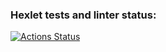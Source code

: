 ### Hexlet tests and linter status:
[![Actions Status](https://github.com/coooossmooooo/php-project-45/actions/workflows/hexlet-check.yml/badge.svg)](https://github.com/coooossmooooo/php-project-45/actions)